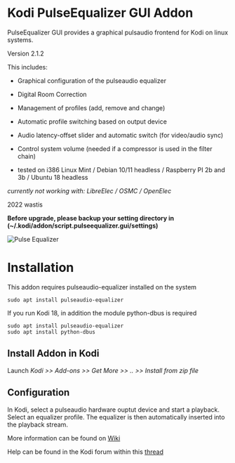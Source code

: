 # Kodi PulseEqualizer GUI Addon

PulseEqualizer GUI provides a graphical pulsaudio frontend for Kodi on linux systems. 

Version 2.1.2

This includes:
- Graphical configuration of the pulseaudio equalizer
- Digital Room Correction
- Management of profiles (add, remove and change)
- Automatic profile switching based on output device
- Audio latency-offset slider and automatic switch (for video/audio sync)
- Control system volume (needed if a compressor is used in the filter chain)

- tested on i386 Linux Mint / Debian 10/11 headless / Raspberry PI 2b and 3b / Ubuntu 18 headless

*currently not working with: LibreElec / OSMC / OpenElec*  

2022 wastis

**Before upgrade, please backup your setting directory in (~/.kodi/addon/script.pulseequalizer.gui/settings)**


![Pulse Equalizer](/resources/images/Equalizer.png)

# Installation

This addon requires pulseaudio-equalizer installed on the system

	sudo apt install pulseaudio-equalizer	

If you run Kodi 18, in addition the module python-dbus is required
	
	sudo apt install pulseaudio-equalizer
	sudo apt install python-dbus

## Install Addon in Kodi

Launch *Kodi >> Add-ons >> Get More >> .. >> Install from zip file*

## Configuration

In Kodi, select a pulseaudio hardware ouptut device and start a playback. Select an equalizer profile. The equalizer is then automatically inserted into the playback stream. 

More information can be found on [Wiki](https://github.com/wastis/PulseEqualizerGui/wiki)

Help can be found in the Kodi forum within this [thread](https://forum.kodi.tv/showthread.php?tid=360514&pid=3076706#pid3076706)

